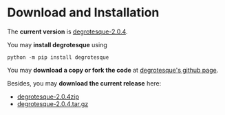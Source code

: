 Download and Installation
=========================
The __current version__ is [degrotesque-2.0.4](https://github.com/dkrajzew/degrotesque/releases/tag/2.0.4).

You may __install degrotesque__ using

```console
python -m pip install degrotesque
```

You may __download a copy or fork the code__ at [degrotesque&apos;s github page](https://github.com/dkrajzew/degrotesque).

Besides, you may __download the current release__ here:

* [degrotesque-2.0.4zip](https://github.com/dkrajzew/degrotesque/archive/refs/tags/2.0.4.zip)
* [degrotesque-2.0.4.tar.gz](https://github.com/dkrajzew/degrotesque/archive/refs/tags/2.0.4.tar.gz)

